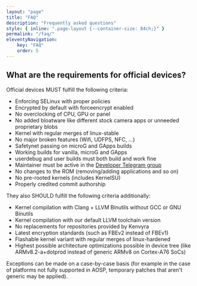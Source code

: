 ```yaml
---
layout: "page"
title: "FAQ"
description: "Frequently asked questions"
style: { inline: ".page-layout {--container-size: 84ch;}" }
permalink: "/faq/"
eleventyNavigation:
    key: "FAQ"
    order: 5
---
```


## What are the requirements for official devices?

Official devices MUST fulfill the following criteria:

- Enforcing SELinux with proper policies
- Encrypted by default with forceencrypt enabled
- No overclocking of CPU, GPU or panel
- No added bloatware like different stock camera apps or unneeded proprietary blobs
- Kernel with regular merges of linux-stable
- No major broken features (Wifi, UDFPS, NFC, ...)
- Safetynet passing on microG and GApps builds
- Working builds for vanilla, microG and GApps
- userdebug and user builds must both build and work fine
- Maintainer must be active in the [Developer Telegram group](https://t.me/kenvyra_development)
- No changes to the ROM (removing/adding applications and so on)
- No pre-rooted kernels (includes KernelSU)
- Properly credited commit authorship

They also SHOULD fulfill the following criteria additionally:

- Kernel compilation with Clang + LLVM Binutils without GCC or GNU Binutils
- Kernel compilation with our default LLVM toolchain version
- No replacements for repositories provided by Kenvyra
- Latest encryption standards (such as FBEv2 instead of FBEv1)
- Flashable kernel variant with regular merges of linux-hardened
- Highest possible architecture optimizations possible in device tree (like ARMv8.2-a+dotprod instead of generic ARMv8 on Cortex-A76 SoCs)

Exceptions can be made on a case-by-case basis (for example in the case of platforms not fully supported in AOSP, temporary patches that aren't generic may be applied).
